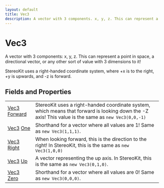 ```yaml
---
layout: default
title: Vec3
description: A vector with 3 components. x, y, z. This can represent a point in space, a directional vector, or any other sort of value with 3 dimensions to it!  StereoKit uses a right-handed coordinate system, where +x is to the right, +y is upwards, and -z is forward.
---
```

# Vec3

A vector with 3 components: x, y, z. This can represent a point in space,
a directional vector, or any other sort of value with 3 dimensions to it!

StereoKit uses a right-handed coordinate system, where +x is to the right, +y is
upwards, and -z is forward.


## Fields and Properties

|  |  |
|--|--|
|[Vec3]({{site.url}}/Pages/Reference/Vec3.html) [Forward]({{site.url}}/Pages/Reference/Vec3/Forward.html)|StereoKit uses a right-handed coordinate system, which means that forward is looking down the -Z axis! This value is the same as `new Vec3(0,0,-1)`|
|[Vec3]({{site.url}}/Pages/Reference/Vec3.html) [One]({{site.url}}/Pages/Reference/Vec3/One.html)|Shorthand for a vector where all values are 1! Same as `new Vec3(1,1,1)`.|
|[Vec3]({{site.url}}/Pages/Reference/Vec3.html) [Right]({{site.url}}/Pages/Reference/Vec3/Right.html)|When looking forward, this is the direction to the right! In StereoKit, this is the same as `new Vec3(1,0,0)`|
|[Vec3]({{site.url}}/Pages/Reference/Vec3.html) [Up]({{site.url}}/Pages/Reference/Vec3/Up.html)|A vector representing the up axis. In StereoKit, this is the same as `new Vec3(0,1,0)`.|
|[Vec3]({{site.url}}/Pages/Reference/Vec3.html) [Zero]({{site.url}}/Pages/Reference/Vec3/Zero.html)|Shorthand for a vector where all values are 0! Same as `new Vec3(0,0,0)`.|




